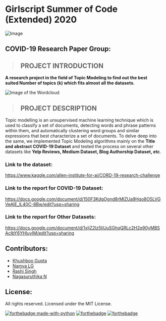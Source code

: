 # Girlscript Summer of Code (Extended) 2020 
![Image](data:image/jpeg;base64,/9j/4AAQSkZJRgABAQAAAQABAAD/2wCEAAkGBxIPEBUQEBEVFhURGBcVFRUXFRUVFxUYFRUWFxUWFhYYHSggGBolGxUVITEhJSkrLi4uFx8zODMtNygtLisBCgoKDg0OGxAQGyslICUvLS0tLS0tLS0tLi0tLS0tLS0tLS0tLS0rLS0tLS0tLS0tLS0tLS0tLS0tLS0tLS0tLf/AABEIAMgAyAMBEQACEQEDEQH/xAAbAAACAgMBAAAAAAAAAAAAAAABBgQFAAMHAv/EAD0QAAEDAgMGAwYEBAUFAAAAAAEAAgMEEQUGIRIxQVFhcRMigTJCUpGh0SOxweEUYpLwM3KCssIHQ1Oi8f/EABoBAAIDAQEAAAAAAAAAAAAAAAABBAUGAwL/xAAxEQACAgECBQEHBAMAAwAAAAAAAQIDBAUREiExQVETIjJhgZGx8CNxodEUQsEzNOH/2gAMAwEAAhEDEQA/A)

## COVID-19 Research Paper Group:

>## &nbsp; PROJECT INTRODUCTION

**A research project in the field of Topic Modeling to find out the best suited Number of topics (k) which fits almost all the datasets.**

![Image of the Wordcloud](https://github.com/girlscript/How_Many_topics/blob/master/Covid_research/wordcloud.PNG)

>## &nbsp; PROJECT DESCRIPTION

Topic modelling is an unsupervised machine learning technique which is used to classify a set of documents, detecting words and phrase patterns within them, and automatically clustering word groups and similar expressions that best characterize a set of documents. To delve deep into the same, we implemented Topic Modeling algorithms mainly on the **Title and abstract COVID-19 Dataset** and tested the process on several other datasets like **Yelp Reviews, Medium Dataset, Blog Authorship Dataset, etc**.


### Link to the dataset: 
https://www.kaggle.com/allen-institute-for-ai/CORD-19-research-challenge 

### Link to the report for COVID-19 Dataset: 
https://docs.google.com/document/d/150F3KdgOgnd8rMlZUa9Hqo8O5LVGVeAlE_lL40C-8Bw/edit?usp=sharing

### Link to the report for Other Datasets: 
https://docs.google.com/document/d/1xljZ2Iz5liUuSGhqQRLc2H2q90yMBSAcIbY6YHluyIM/edit?usp=sharing

## Contributors:
* [Khushboo Gupta](https://github.com/khushboogupta13)
* [Namya LG](https://github.com/Namyalg)
* [Rashi Singh](https://github.com/RASHI3004)
* [Nagasuruthika N](https://github.com/Nagasuruthika)

## License:
All rights reserved. Licensed under the MIT License.

[![forthebadge made-with-python](http://ForTheBadge.com/images/badges/made-with-python.svg)](https://www.python.org/) 
[![forthebadge](https://forthebadge.com/images/badges/built-with-love.svg)](https://forthebadge.com)
[![forthebadge](https://forthebadge.com/images/badges/open-source.svg)](https://forthebadge.com)

